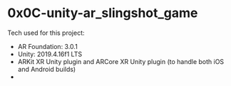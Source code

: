 # 0x0C-unity-ar_slingshot_game

Tech used for this project:

- AR Foundation: 3.0.1
- Unity: 2019.4.16f1 LTS
- ARKit XR Unity plugin and ARCore XR Unity plugin (to handle both iOS and Android builds)
- 